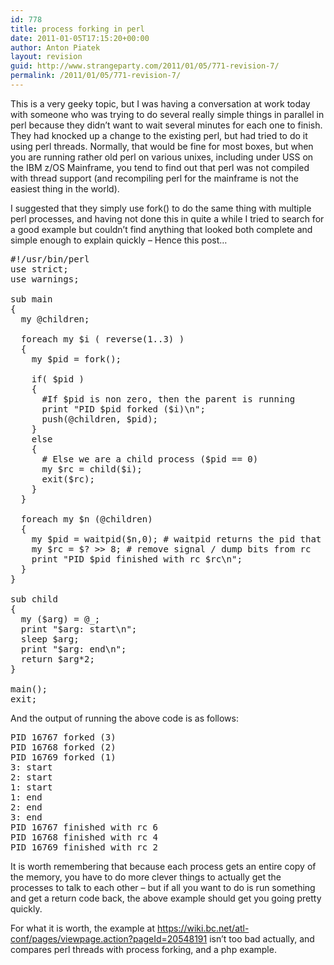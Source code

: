 ```yaml
---
id: 778
title: process forking in perl
date: 2011-01-05T17:15:20+00:00
author: Anton Piatek
layout: revision
guid: http://www.strangeparty.com/2011/01/05/771-revision-7/
permalink: /2011/01/05/771-revision-7/
---
```

This is a very geeky topic, but I was having a conversation at work today with someone who was trying to do several really simple things in parallel in perl because they didn&#8217;t want to wait several minutes for each one to finish. They had knocked up a change to the existing perl, but had tried to do it using perl threads. Normally, that would be fine for most boxes, but when you are running rather old perl on various unixes, including under USS on the IBM z/OS Mainframe, you tend to find out that perl was not compiled with thread support (and recompiling perl for the mainframe is not the easiest thing in the world).

I suggested that they simply use fork() to do the same thing with multiple perl processes, and having not done this in quite a while I tried to search for a good example but couldn&#8217;t find anything that looked both complete and simple enough to explain quickly &#8211; Hence this post&#8230;

<pre lang="perl">#!/usr/bin/perl 
use strict;
use warnings;

﻿sub main
{
  my @children;

  foreach my $i ( reverse(1..3) )
  {
    my $pid = fork();

    if( $pid )
    {
      #If $pid is non zero, then the parent is running
      print "PID $pid forked ($i)\n";
      push(@children, $pid);
    }
    else
    {
      # Else we are a child process ($pid == 0)
      my $rc = child($i);
      exit($rc);
    }
  }

  foreach my $n (@children)
  {
    my $pid = waitpid($n,0); # waitpid returns the pid that finished, see perldoc -f waitpid
    my $rc = $? >> 8; # remove signal / dump bits from rc
    print "PID $pid finished with rc $rc\n";
  }
}

sub child
{
  my ($arg) = @_;
  print "$arg: start\n";
  sleep $arg;
  print "$arg: end\n";
  return $arg*2;
}

main();
exit;</pre>

And the output of running the above code is as follows:

<pre>PID 16767 forked (3)
PID 16768 forked (2)
PID 16769 forked (1)
3: start
2: start
1: start
1: end
2: end
3: end
PID 16767 finished with rc 6
PID 16768 finished with rc 4
PID 16769 finished with rc 2
</pre>

It is worth remembering that because each process gets an entire copy of the memory, you have to do more clever things to actually get the processes to talk to each other &#8211; but if all you want to do is run something and get a return code back, the above example should get you going pretty quickly.

For what it is worth, the example at <https://wiki.bc.net/atl-conf/pages/viewpage.action?pageId=20548191> isn&#8217;t too bad actually, and compares perl threads with process forking, and a php example.